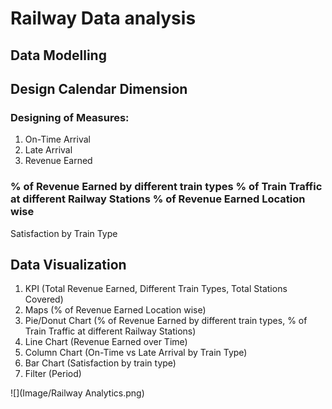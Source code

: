 # Railway Data analysis
## Data Modelling
## Design Calendar Dimension
### Designing of Measures:
1. On-Time Arrival
2. Late Arrival
3. Revenue Earned
### % of Revenue Earned by different train types % of Train Traffic at different Railway Stations % of Revenue Earned Location wise
Satisfaction by Train Type
## Data Visualization
1. KPI (Total Revenue Earned, Different Train Types, Total Stations Covered)
2. Maps (% of Revenue Earned Location wise)
3. Pie/Donut Chart (% of Revenue Earned by different train types, % of Train Traffic at different Railway Stations)
4. Line Chart (Revenue Earned over Time)
5. Column Chart (On-Time vs Late Arrival by Train Type)
6. Bar Chart (Satisfaction by train type)
7. Filter (Period)

![](Image/Railway Analytics.png)
